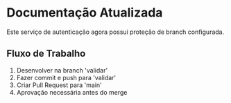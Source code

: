 # Documentação Atualizada

Este serviço de autenticação agora possui proteção de branch configurada.

## Fluxo de Trabalho
1. Desenvolver na branch 'validar'
2. Fazer commit e push para 'validar'
3. Criar Pull Request para 'main'
4. Aprovação necessária antes do merge

